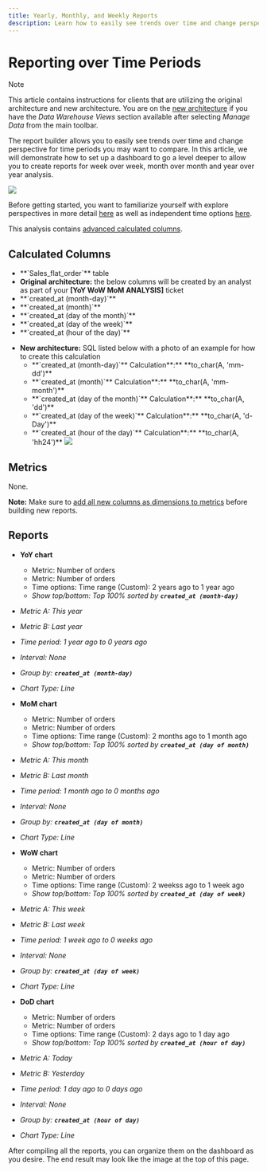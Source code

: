 ```yaml
---
title: Yearly, Monthly, and Weekly Reports
description: Learn how to easily see trends over time and change perspective for time periods you may want to compare. 
---
```

# Reporting over Time Periods

>[!NOTE]
>
>This article contains instructions for clients that are utilizing the original architecture and new architecture. You are on the [new architecture](../../administrator/account-management/new-architecture.md) if you have the _Data Warehouse Views_ section available after selecting _Manage Data_ from the main toolbar.

The report builder allows you to easily see trends over time and change perspective for time periods you may want to compare. In this article, we will demonstrate how to set up a dashboard to go a level deeper to allow you to create reports for week over week, month over month and year over year analysis.

![](../../mbi/assets/Wow__mom__yoy.png)

Before getting started, you want to familiarize yourself with explore perspectives in more detail [here](../../tutorials/using-visual-report-builder.md) as well as independent time options [here](../../tutorials/time-options-visual-rpt-bldr.md).

This analysis contains [advanced calculated columns](../data-warehouse-mgr/adv-calc-columns.md).

## Calculated Columns

* <!--<span class="wysiwyg-color-blue">-->**`Sales_flat_order`**<!--</span>--> table
* **Original architecture:** the below columns will be created by an analyst as part of your **[YoY WoW MoM ANALYSIS]** ticket
* <!--<span class="wysiwyg-color-blue">-->**`created_at (month-day)`**<!--</span>-->
* <!--<span class="wysiwyg-color-blue">-->**`created_at (month)`**<!--</span>-->
* <!--<span class="wysiwyg-color-blue">-->**`created_at (day of the month)`**<!--</span>-->
* <!--<span class="wysiwyg-color-blue">-->**`created_at (day of the week)`**<!--</span>-->
* <!--<span class="wysiwyg-color-blue">-->**`created_at (hour of the day)`**<!--</span>-->
<!--{: style="list-style-type: circle;"}-->

* **New architecture:** SQL listed below with a photo of an example for how to create this calculation
  * <!--<span class="wysiwyg-color-blue">-->**`created_at (month-day)`**<!--</span>--> Calculation**:** **to_char(A, 'mm-dd')**
  * <!--<span class="wysiwyg-color-blue">-->**`created_at (month)`**<!--</span>--> Calculation**:** **to_char(A, 'mm-month')**
  * <!--<span class="wysiwyg-color-blue">-->**`created_at (day of the month)`**<!--</span>--> Calculation**:** **to_char(A, 'dd')**
  * <!--<span class="wysiwyg-color-blue">-->**`created_at (day of the week)`**<!--</span>--> Calculation**:** **to_char(A, 'd-Day')**
  * <!--<span class="wysiwyg-color-blue">-->**`created_at (hour of the day)`**<!--</span>--> Calculation**:** **to_char(A, 'hh24')**
    ![](../../mbi/assets/Screen_Shot_2017-10-05_at_4.27.32_PM.png)

## Metrics

None.

**Note:** Make sure to [add all new columns as dimensions to metrics](../data-warehouse-mgr/manage-data-dimensions-metrics.md) before building new reports.

## Reports

* **YoY chart**
  * Metric: Number of orders
  <!--{: style="list-style-type: square;"}-->

  * Metric: Number of orders
  * Time options: Time range (Custom): 2 years ago to 1 year ago
  <!--{: style="list-style-type: square;"}-->

  * *Show top/bottom: Top 100% sorted by **`created_at (month-day)`***

* *Metric A: This year*
* *Metric B: Last year*
* *Time period: 1 year ago to 0 years ago*
* *Interval: None*
* *Group by: **`created_at (month-day)`***
* *Chart Type: Line*
<!--{: style="list-style-type: circle;"}-->

* **MoM chart**
  * Metric: Number of orders
  <!--{: style="list-style-type: square;"}-->

  * Metric: Number of orders
  * Time options: Time range (Custom): 2 months ago to 1 month ago
  <!--{: style="list-style-type: square;"}-->

  * *Show top/bottom: Top 100% sorted by **`created_at (day of month)`***

* *Metric A: This month*
* *Metric B: Last month*
* *Time period: 1 month ago to 0 months ago*
* *Interval: None*
* *Group by: **`created_at (day of month)`***
* *Chart Type: Line*
<!--{: style="list-style-type: circle;"}-->

* **WoW chart**
  * Metric: Number of orders
  <!--{: style="list-style-type: square;"}-->

  * Metric: Number of orders
  * Time options: Time range (Custom): 2 weekss ago to 1 week ago
  <!--{: style="list-style-type: square;"}-->

  * *Show top/bottom: Top 100% sorted by **`created_at (day of week)`***

* *Metric A: This week*
* *Metric B: Last week*
* *Time period: 1 week ago to 0 weeks ago*
* *Interval: None*
* *Group by: **`created_at (day of week)`***
* *Chart Type: Line*
<!--{: style="list-style-type: circle;"}-->

* **DoD chart**
  * Metric: Number of orders
  <!--{: style="list-style-type: square;"}-->

  * Metric: Number of orders
  * Time options: Time range (Custom): 2 days ago to 1 day ago
  <!--{: style="list-style-type: square;"}-->

  * *Show top/bottom: Top 100% sorted by **`created_at (hour of day)`***

* *Metric A: Today*
* *Metric B: Yesterday*
* *Time period: 1 day ago to 0 days ago*
* *Interval: None*
* *Group by: **`created_at (hour of day)`***
* *Chart Type: Line*
<!--{: style="list-style-type: circle;"}-->

After compiling all the reports, you can organize them on the dashboard as you desire. The end result may look like the image at the top of this page.
